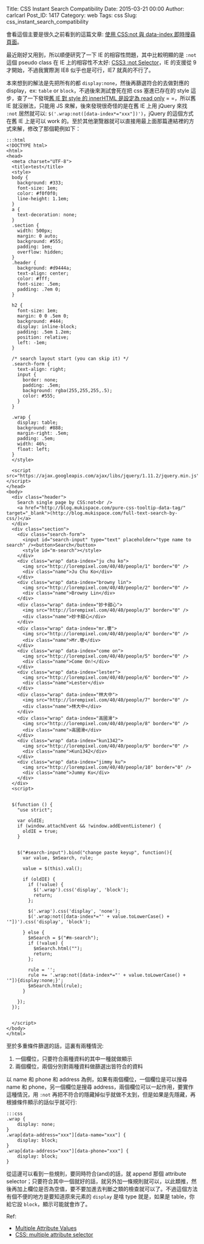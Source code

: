 Title: CSS Instant Search Compatibility
Date: 2015-03-21 00:00
Author: carlcarl
Post_ID: 1417
Category: web
Tags: css
Slug: css_instant_search_compatibility


會看這個主要是很久之前看到的這篇文章: [使用 CSS:not 與 data-index 即時搜尋頁面]。

最近剛好又用到，所以順便研究了一下 IE 的相容性問題，其中比較明顯的是 `:not` 這個 pseudo class 在 IE 上的相容性不太好: [CSS3 :not Selector]，IE 的支援從 9 才開始，不過我實際測 IE8 似乎也是可行，IE7 就真的不行了。

本來想到的解法是先把所有的都 `display:none`，然後再篩選符合的去做對應的 display，ex: `table` or `block`，不過後來測試會死在把 css 塞進已存在的 style 這步，查了一下發現[舊 IE 對 style 的 innerHTML 是設定為 read only] = =，所以舊 IE 就沒辦法，只能用 JS 來解，後來發現很奇怪的是在舊 IE 上用 jQuery 來找 `:not` 居然就可以: `$('.wrap:not([data-index*="xxx"])')`，jQuery 的這個方式在舊 IE 上是可以 work 的。至於其他瀏覽器就可以直接用最上面那篇連結裡的方式來解，修改了那個範例如下：

	:::html
    <!DOCTYPE html>
    <html>
    <head>
      <meta charset="UTF-8">
      <title>test</title>
      <style>
      body {
        background: #333;
        font-size: 1em;
        color: #f0f0f0;
        line-height: 1.1em;
      }
      a {
        text-decoration: none;
      }
      .section {
        width: 500px;
        margin: 0 auto;
        background: #555;
        padding: 1em;
        overflow: hidden;
      }
      .header {
        background: #d9444a;
        text-align: center;
        color: #fff;
        font-size: .5em;
        padding: .7em 0;
      }

      h2 {
        font-size: 1em;
        margin: 0 0 .5em 0;
        background: #444;
        display: inline-block;
        padding: .5em 1.2em;
        position: relative;
        left: -1em;
      }

      /* search layout start (you can skip it) */
      .search-form {
        text-align: right;
        input {
          border: none;
          padding: .5em;
          background: rgba(255,255,255,.5);
          color: #555;
        }
      }

      .wrap {
        display: table;
        background: #888;
        margin-right: .5em;
        padding: .5em;
        width: 46%;
        float: left;
      }
      </style>

      <script src="https://ajax.googleapis.com/ajax/libs/jquery/1.11.2/jquery.min.js"></script>
    </head>
    <body>
      <div class="header">
        Search single page by CSS:not<br />
        <a href="http://blog.mukispace.com/pure-css-tooltip-data-tag‎/" target="_blank">(http://blog.mukispace.com/full-text-search-by-css/)‎</a>
      </div>
      <div class="section">
        <div class="search-form">
          <input id="search-input" type="text" placeholder="type name to search" /><button>Search</button>
          <style id="m-search"></style>
        </div>
        <div class="wrap" data-index="ju chu ko">
          <img src="http://lorempixel.com/40/40/people/1" border="0" />
          <div class="name">Ju Chu Ko</div>
        </div>
        <div class="wrap" data-index="browny lin">
          <img src="http://lorempixel.com/40/40/people/2" border="0" />
          <div class="name">Browny Lin</div>
        </div>
        <div class="wrap" data-index="妙卡甜心">
          <img src="http://lorempixel.com/40/40/people/3" border="0" />
          <div class="name">妙卡甜心</div>
        </div>
        <div class="wrap" data-index="mr.壞">
          <img src="http://lorempixel.com/40/40/people/4" border="0" />
          <div class="name">Mr.壞</div>
        </div>
        <div class="wrap" data-index="come on">
          <img src="http://lorempixel.com/40/40/people/5" border="0" />
          <div class="name">Come On!</div>
        </div>
        <div class="wrap" data-index="lester">
          <img src="http://lorempixel.com/40/40/people/6" border="0" />
          <div class="name">Lester</div>
        </div>
        <div class="wrap" data-index="林大中">
          <img src="http://lorempixel.com/40/40/people/7" border="0" />
          <div class="name">林大中</div>
        </div>
        <div class="wrap" data-index="高國滑">
          <img src="http://lorempixel.com/40/40/people/8" border="0" />
          <div class="name">高國滑</div>
        </div>
        <div class="wrap" data-index="kun1342">
          <img src="http://lorempixel.com/40/40/people/9" border="0" />
          <div class="name">Kun1342</div>
        </div>
        <div class="wrap" data-index="jimmy ku">
          <img src="http://lorempixel.com/40/40/people/10" border="0" />
          <div class="name">Jummy Ku</div>
        </div>
      </div>
      <script>


      $(function () {
        "use strict";

        var oldIE;
        if (window.attachEvent && !window.addEventListener) {
          oldIE = true;
        }


        $("#search-input").bind("change paste keyup", function(){
          var value, $mSearch, rule;

          value = $(this).val();

          if (oldIE) {
            if (!value) {
              $('.wrap').css('display', 'block');
              return;
            };

            $('.wrap').css('display', 'none');
            $('.wrap:not([data-index*="' + value.toLowerCase() + '"])').css('display', 'block');

          } else {
            $mSearch = $("#m-search");
            if (!value) {
              $mSearch.html("");
              return;
            };

            rule = '';
            rule += '.wrap:not([data-index*="' + value.toLowerCase() + '"]){display:none;}';
            $mSearch.html(rule);
          }

        });
      });


      </script>
    </body>
    </html>
	


至於多重條件篩選的話，這裏有兩種情況:

1. 一個欄位，只要符合兩種資料的其中一種就做顯示
2. 兩個欄位，兩個分別對兩種資料做篩選出皆符合的資料


以 name 和 phone 和 address 為例，如果有兩個欄位，一個欄位是可以搜尋 name 和 phone，另一個欄位是搜尋 address，兩個欄位可以一起作用，要實作這種情況，用 `:not` 再把不符合的隱藏掉似乎就做不太到，但是如果是先隱藏，再根據條件顯示的話似乎就可行:

	:::css
	.wrap {
	    display: none;
	}
	.wrap[data-address="xxx"][data-name="xxx"] {
	    display: block;
	}
	.wrap[data-address="xxx"][data-phone="xxx"] {
	    display: block;
	}
	
從這邊可以看到一些規則，要同時符合(and)的話，就 append 那個 attribute selector；只要符合其中一個就好的話，就另外加一條規則就可以，以此類推，然後再加上欄位是否為空值，要不要加進去判斷之類的檢查就可以了。不過這個方法有個不便的地方是要知道原來元素的 `display` 是啥 type 就是，如果是 table，你給它設 `block`，顯示可能就會炸了。


Ref:

* [Multiple Attribute Values]
* [CSS: multiple attribute selector]




[使用 CSS:not 與 data-index 即時搜尋頁面]: http://blog.mukispace.com/full-text-search-by-css/
[CSS3 :not Selector]: http://www.w3schools.com/cssref/sel_not.asp
[舊 IE 對 style 的 innerHTML 是設定為 read only]: http://stackoverflow.com/questions/2692770/adding-css-rules-with-text-method-to-style-element-does-not-work-in-ie
[Multiple Attribute Values]: https://css-tricks.com/multiple-attribute-values/
[CSS: multiple attribute selector]: http://stackoverflow.com/questions/12340737/css-multiple-attribute-selector


